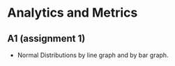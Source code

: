 # Analytics and Metrics

## A1 (assignment 1)
- Normal Distributions by line graph and by bar graph.